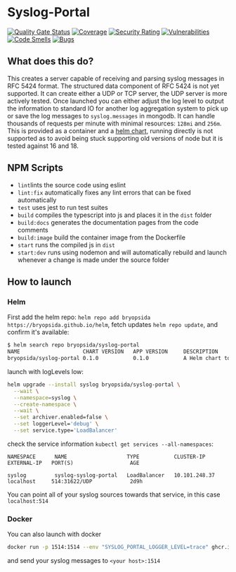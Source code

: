 # Syslog-Portal

[![Quality Gate Status](https://sonarcloud.io/api/project_badges/measure?project=bryopsida_syslog-portal&metric=alert_status)](https://sonarcloud.io/summary/new_code?id=bryopsida_syslog-portal) [![Coverage](https://sonarcloud.io/api/project_badges/measure?project=bryopsida_syslog-portal&metric=coverage)](https://sonarcloud.io/summary/new_code?id=bryopsida_syslog-portal) [![Security Rating](https://sonarcloud.io/api/project_badges/measure?project=bryopsida_syslog-portal&metric=security_rating)](https://sonarcloud.io/summary/new_code?id=bryopsida_syslog-portal) [![Vulnerabilities](https://sonarcloud.io/api/project_badges/measure?project=bryopsida_syslog-portal&metric=vulnerabilities)](https://sonarcloud.io/summary/new_code?id=bryopsida_syslog-portal) [![Code Smells](https://sonarcloud.io/api/project_badges/measure?project=bryopsida_syslog-portal&metric=code_smells)](https://sonarcloud.io/summary/new_code?id=bryopsida_syslog-portal) [![Bugs](https://sonarcloud.io/api/project_badges/measure?project=bryopsida_syslog-portal&metric=bugs)](https://sonarcloud.io/summary/new_code?id=bryopsida_syslog-portal)

## What does this do?

This creates a server capable of receiving and parsing syslog messages in RFC 5424 format. The structured data component of RFC 5424 is not yet supported. It can create either a UDP or TCP server, the UDP server is more actively tested. Once launched you can either adjust the log level to output the information to standard IO for another log aggregation system to pick up or save the log messages to `syslog.messages` in mongodb. It can handle thousands of requests per minute with minimal resources: `128mi` and `256m`. This is provided as a container and a [helm chart](https://github.com/bryopsida/helm/tree/main/charts/syslog-portal), running directly is not supported as to avoid being stuck supporting old versions of node but it is tested against 16 and 18.

## NPM Scripts

- `lint`lints the source code using eslint
- `lint:fix` automatically fixes any lint errors that can be fixed automatically
- `test` uses jest to run test suites
- `build` compiles the typescript into js and places it in the `dist` folder
- `build:docs` generates the documentation pages from the code comments
- `build:image` build the container image from the Dockerfile
- `start` runs the compiled js in `dist`
- `start:dev` runs using nodemon and will automatically rebuild and launch whenever a change is made under the source folder

## How to launch

### Helm

First add the helm repo: `helm repo add bryopsida https://bryopsida.github.io/helm`, fetch updates `helm repo update`, and confirm it's available:

```bash
$ helm search repo bryopsida/syslog-portal                                                                                 [20:11:24]
NAME                    CHART VERSION   APP VERSION     DESCRIPTION
bryopsida/syslog-portal 0.1.0           0.1.0           A Helm chart to launch a syslog-portal for inge..
```

launch with logLevels low:

```bash
helm upgrade --install syslog bryopsida/syslog-portal \
  --wait \
  --namespace=syslog \
  --create-namespace \
  --wait \
  --set archiver.enabled=false \
  --set loggerLevel='debug' \
  --set service.type='LoadBalancer'
```

check the service information `kubectl get services --all-namespaces`:

```
NAMESPACE      NAME                   TYPE           CLUSTER-IP      EXTERNAL-IP   PORT(S)                  AGE

syslog         syslog-syslog-portal   LoadBalancer   10.101.248.37   localhost     514:31622/UDP            2d9h
```

You can point all of your syslog sources towards that service, in this case `localhost:514`

### Docker

You can also launch with docker

```bash
docker run -p 1514:1514 --env "SYSLOG_PORTAL_LOGGER_LEVEL=trace" ghcr.io/bryopsida/syslog-portal:main
```

and send your syslog messages to `<your host>:1514`
